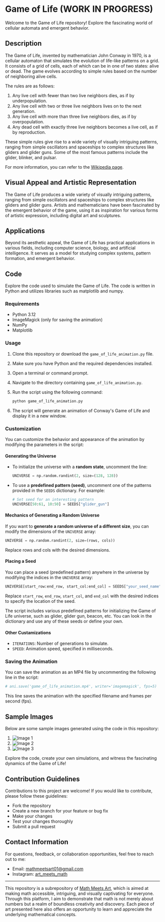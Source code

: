 # Game of Life (WORK IN PROGRESS)

Welcome to the Game of Life repository! Explore the fascinating world of cellular automata and emergent behavior.

## Description

The Game of Life, invented by mathematician John Conway in 1970, is a cellular automaton that simulates the evolution of life-like patterns on a grid. It consists of a grid of cells, each of which can be in one of two states: alive or dead. The game evolves according to simple rules based on the number of neighboring alive cells.

The rules are as follows:
1. Any live cell with fewer than two live neighbors dies, as if by underpopulation.
2. Any live cell with two or three live neighbors lives on to the next generation.
3. Any live cell with more than three live neighbors dies, as if by overpopulation.
4. Any dead cell with exactly three live neighbors becomes a live cell, as if by reproduction.

These simple rules give rise to a wide variety of visually intriguing patterns, ranging from simple oscillators and spaceships to complex structures like gliders and glider guns. Some of the most famous patterns include the glider, blinker, and pulsar.

For more information, you can refer to the [Wikipedia page](https://en.wikipedia.org/wiki/Conway%27s_Game_of_Life).


## Visual Appeal and Artistic Representation

The Game of Life produces a wide variety of visually intriguing patterns, ranging from simple oscillators and spaceships to complex structures like gliders and glider guns. Artists and mathematicians have been fascinated by the emergent behavior of the game, using it as inspiration for various forms of artistic expression, including digital art and sculptures.

## Applications

Beyond its aesthetic appeal, the Game of Life has practical applications in various fields, including computer science, biology, and artificial intelligence. It serves as a model for studying complex systems, pattern formation, and emergent behavior.

## Code

Explore the code used to simulate the Game of Life. The code is written in Python and utilizes libraries such as matplotlib and numpy.

### Requirements

- Python 3.12
- ImageMagick (only for saving the animation)
- NumPy
- Matplotlib

### Usage

1. Clone this repository or download the `game_of_life_animation.py` file.
2. Make sure you have Python and the required dependencies installed.
3. Open a terminal or command prompt.
4. Navigate to the directory containing `game_of_life_animation.py`.
5. Run the script using the following command:

    ```bash
    python game_of_life_animation.py
    ```

6. The script will generate an animation of Conway's Game of Life and display it in a new window.

### Customization

You can customize the behavior and appearance of the animation by modifying the parameters in the script:

#### Generating the Universe

- To initialize the universe with a **random state**, uncomment the line:

    ```python
    UNIVERSE = np.random.randint(2, size=(128, 128))
    ```

- To use a **predefined pattern (seed)**, uncomment one of the patterns provided in the `SEEDS` dictionary. For example:

    ```python
    # Set seed for an interesting pattern
    UNIVERSE[50:61, 10:50] = SEEDS["glider_gun"]
    ```

#### Mechanics of Generating a Random Universe

If you want to **generate a random universe of a different size**, you can modify the dimensions of the `UNIVERSE` array:

```python
UNIVERSE = np.random.randint(2, size=(rows, cols))
```
Replace rows and cols with the desired dimensions.

#### Placing a Seed

You can place a seed (predefined pattern) anywhere in the universe by modifying the indices in the `UNIVERSE` array:

```python
UNIVERSE[start_row:end_row, start_col:end_col] = SEEDS["your_seed_name"]
```
Replace `start_row`, `end_row`, `start_col`, and `end_col` with the desired indices to specify the location of the seed.

The script includes various predefined patterns for initializing the Game of Life universe, such as glider, glider gun, beacon, etc. You can look in the dictionary and use any of these seeds or define your own.

#### Other Custamizations

- `ITERATIONS`: Number of generations to simulate.
- `SPEED`: Animation speed, specified in milliseconds.

### Saving the Animation

You can save the animation as an MP4 file by uncommenting the following line in the script:

```python
# ani.save('game_of_life_animation.mp4', writer='imagemagick', fps=5)
```
This line saves the animation with the specified filename and frames per second (fps).

## Sample Images

Below are some sample images generated using the code in this repository:

1. ![Image 1](image1.png)
2. ![Image 2](image2.png)
3. ![Image 3](image3.png)

Explore the code, create your own simulations, and witness the fascinating dynamics of the Game of Life!

## Contribution Guidelines

Contributions to this project are welcome! If you would like to contribute, please follow these guidelines:
- Fork the repository
- Create a new branch for your feature or bug fix
- Make your changes
- Test your changes thoroughly
- Submit a pull request

## Contact Information

For questions, feedback, or collaboration opportunities, feel free to reach out to me:
- Email: mathmeetsart01@gmail.com
- Instagram: [art_meets_math](https://www.instagram.com/art_meets_math/)

---

This repository is a subrepository of [Math Meets Art](https://www.instagram.com/art_meets_math/), which is aimed at making math accessible, intriguing, and visually captivating for everyone. Through this platform, I aim to demonstrate that math is not merely about numbers but a realm of boundless creativity and discovery. Each piece of art presented here also offers an opportunity to learn and appreciate the underlying mathematical concepts.
